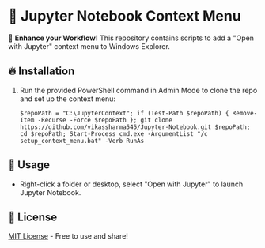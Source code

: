 # 🚀 Jupyter Notebook Context Menu

🌟 **Enhance your Workflow!** This repository contains scripts to add a "Open with Jupyter" context menu to Windows Explorer.

## 🔥 Installation 

1. Run the provided PowerShell command in Admin Mode to clone the repo and set up the context menu:

   ```
   $repoPath = "C:\JupyterContext"; if (Test-Path $repoPath) { Remove-Item -Recurse -Force $repoPath }; git clone https://github.com/vikassharma545/Jupyter-Notebook.git $repoPath; cd $repoPath; Start-Process cmd.exe -ArgumentList "/c setup_context_menu.bat" -Verb RunAs
   ```

## 🌈 Usage

- Right-click a folder or desktop, select "Open with Jupyter" to launch Jupyter Notebook.


## 📜 License
[MIT License](LICENSE) - Free to use and share!
